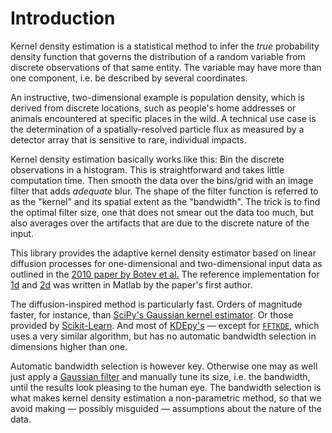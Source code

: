 ﻿# Introduction

Kernel density estimation is a statistical method to infer the
*true* probability density function that governs the distribution of
a random variable from discrete observations of that same entity.
The variable may have more than one component, i.e. be described by
several coordinates.

An instructive, two-dimensional example is population density, which
is derived from discrete locations, such as people's home addresses
or animals encountered at specific places in the wild. A technical
use case is the determination of a spatially-resolved particle flux
as measured by a detector array that is sensitive to rare, individual
impacts.

Kernel density estimation basically works like this: Bin the discrete
observations in a histogram. This is straightforward and takes little
computation time. Then smooth the data over the bins/grid with an
image filter that adds *adequate* blur. The shape of the filter
function is referred to as the "kernel" and its spatial extent as the
"bandwidth". The trick is to find the optimal filter size, one that
does not smear out the data too much, but also averages over the
artifacts that are due to the discrete nature of the input.

This library provides the adaptive kernel density estimator based on
linear diffusion processes for one-dimensional and two-dimensional
input data as outlined in the [2010 paper by Botev et al.][paper] The
reference implementation for [1d] and [2d] was written in Matlab by
the paper's first author.

The diffusion-inspired method is particularly fast. Orders of magnitude
faster, for instance, than [SciPy's Gaussian kernel estimator][scipy].
Or those provided by [Scikit-Learn][sklearn]. And most of [KDEpy's] —
except for [`FFTKDE`][fftkde], which uses a very similar algorithm, but
has no automatic bandwidth selection in dimensions higher than one.

Automatic bandwidth selection is however key. Otherwise one may as well
just apply a [Gaussian filter][gfilter] and manually tune its size, i.e.
the bandwidth, until the results look pleasing to the human eye. The
bandwidth selection is what makes kernel density estimation a
non-parametric method, so that we avoid making — possibly misguided —
assumptions about the nature of the data.

[paper]:   https://dx.doi.org/10.1214/10-AOS799
[1d]:      https://mathworks.com/matlabcentral/fileexchange/14034
[2d]:      https://mathworks.com/matlabcentral/fileexchange/17204
[scipy]:   scipy:scipy.stats.gaussian_kde
[sklearn]: sklearn:sklearn.neighbors.KernelDensity
[gfilter]: scipy:scipy.ndimage.gaussian_filter
[KDEpy's]: https://kdepy.readthedocs.io
[fftkde]:  kdepy:KDEpy.FFTKDE.FFTKDE
